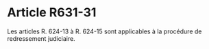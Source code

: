 # Article R631-31

Les articles R. 624-13 à R. 624-15 sont applicables à la procédure de redressement judiciaire.